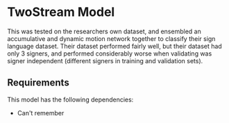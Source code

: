# TwoStream Model

This was tested on the researchers own dataset, and ensembled an accumulative and dynamic motion network together to classify their sign language dataset. Their dataset performed fairly well, but their dataset had only 3 signers, and performed considerably worse when validating was signer independent (different signers in training and validation sets).

## Requirements

This model has the following dependencies:

- Can't remember
